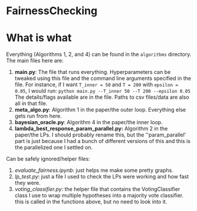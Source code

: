 # FairnessChecking

# What is what
Everything (Algorithms 1, 2, and 4) can be found in the `algorithms` directory. The main files here are:
1. **main.py**: The file that runs everything. Hyperparameters can be tweaked using this file and the command line arguments specified in the file. For instance, if I want `T_inner = 50` and `T = 200` with `epsilon = 0.05`, I would run:
`python main.py --T_inner 50 --T 200 --epsilon 0.05`
The details/flags available are in the file. Paths to csv files/data are also all in that file.
1. **meta_algo.py**: Algorithm 1 in the paper/the outer loop. Everything else gets run from here.
1. **bayesian_oracle.py**: Algorithm 4 in the paper/the inner loop.
1. **lambda_best_response_param_parallel.py:** Algorithm 2 in the paper/the LPs. I should probably rename this, but the ''param_parallel' part is just because I had a bunch of different versions of this and this is the parallelized one I settled on.

Can be safely ignored/helper files:
1. *evaluate_fairness.ipynb*: just helps me make some pretty graphs.
1. *lp_test.py*: just a file I used to check the LPs were working and how fast they were.
1. *voting_classifier.py*: the helper file that contains the VotingClassifier class I use to wrap multiple hypotheses into a majority vote classifier. this is called in the functions above, but no need to look into it.


